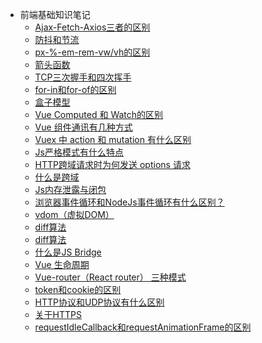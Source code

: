 <!--
 * @Description: In User Settings Edit
 * @Author: your name
 * @Date: 2019-07-31 20:55:21
 * @LastEditTime: 2019-08-01 10:21:10
 * @LastEditors: Please set LastEditors
 -->
- 前端基础知识笔记
    - [Ajax-Fetch-Axios三者的区别](/WebBase/src/1.md)
    - [防抖和节流](/WebBase/src/2.md)
    - [px-%-em-rem-vw/vh的区别](/WebBase/src/3.md)
    - [箭头函数](/WebBase/src/4.md)
    - [TCP三次握手和四次挥手](/WebBase/src/5.md)
    - [for-in和for-of的区别](/WebBase/src/6.md)
    - [盒子模型](/WebBase/src/7.md)
    - [Vue Computed 和 Watch的区别](/WebBase/src/8.md)
    - [Vue 组件通讯有几种方式](/WebBase/src/9.md)
    - [Vuex 中 action 和 mutation 有什么区别](/WebBase/src/10.md)
    - [Js严格模式有什么特点](/WebBase/src/11.md)
    - [HTTP跨域请求时为何发送 options 请求](/WebBase/src/12.md)
    - [什么是跨域](/WebBase/src/13.md)
    - [Js内存泄露与闭包](/WebBase/src/14.md)
    - [浏览器事件循环和NodeJs事件循环有什么区别？](/WebBase/src/15.md)
    - [vdom（虚拟DOM）](/WebBase/src/16.md)
    - [diff算法](/WebBase/src/17.md)
    - [diff算法](/WebBase/src/17.md)
    - [什么是JS Bridge](/WebBase/src/18.md)
    - [Vue 生命周期](/WebBase/src/19.md)
    - [Vue-router（React router） 三种模式](/WebBase/src/20.md)
    - [token和cookie的区别](/WebBase/src/21.md)
    - [HTTP协议和UDP协议有什么区别](/WebBase/src/22.md)
    - [关于HTTPS](/WebBase/23.md)
    - [requestIdleCallback和requestAnimationFrame的区别](/WebBase/src/24.md)

